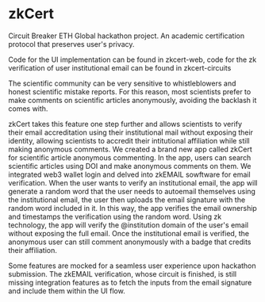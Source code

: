 # zkCert
Circuit Breaker ETH Global hackathon project. An academic certification protocol that preserves user's privacy.

Code for the UI implementation can be found in zkcert-web, code for the zk verification of user institutional email can be found in zkcert-circuits

The scientific community can be very sensitive to whistleblowers and honest scientific mistake reports. For this reason, most scientists prefer to make comments on scientific articles anonymously, avoiding the backlash it comes with. 

zkCert takes this feature one step further and allows scientists to verify their email accreditation using their institutional mail without exposing their identity, allowing scientists to accredit their intitutional affiliation while still making anonymous comments. We created a brand new app called zkCert for scientific article anonymous commenting. In the app, users can search scientific articles using DOI and make anonymous comments on them. We integrated web3 wallet login and delved into zkEMAIL sowftware for email verification. When the user wants to verify an institutional email, the app will generate a random word that the user needs to autoemail themselves using the institutional email, the user then uploads the email signature with the random word included in it. In this way, the app verifies the email ownership and timestamps the verification using the random word. Using zk technology, the app will verify the @institution domain of the user's email without exposing the full email. Once the institutional email is verified, the anonymous user can still comment anonymously with a badge that credits their affiliation. 

Some features are mocked for a seamless user experience upon hackathon submission. The zkEMAIL verification, whose circuit is finished, is still missing integration features as to fetch the inputs from the email signature and include them within the UI flow. 
